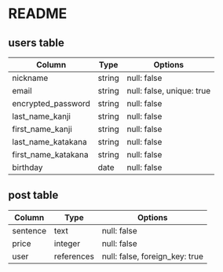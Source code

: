 # README

## users table
| Column                 | Type  | Options     |
| -----------------------| ------| ----------- |
| nickname               | string| null: false |
| email                  | string| null: false, unique: true |
| encrypted_password     | string| null: false |
| last_name_kanji        | string| null: false |
| first_name_kanji       | string| null: false |
| last_name_katakana     | string| null: false |
| first_name_katakana    | string| null: false |
| birthday               | date  | null: false |



## post table
| Column             | Type  | Options     |
| ----------------   | ------| ----------- |
| sentence           | text  | null: false |
| price              | integer | null: false |
| user               | references| null: false, foreign_key: true |
